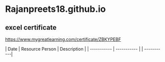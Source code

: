 # Rajanpreets18.github.io
## excel certificate
https://www.mygreatlearning.com/certificate/ZBKYPEBF

| Date | Resource Person | Description |
| ----------- | ----------- | | -----------| 
